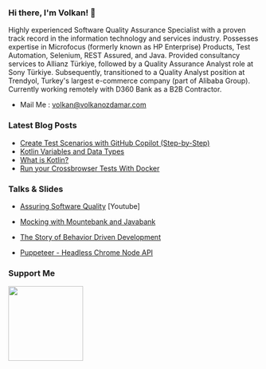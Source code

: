 <!-- <img align="right" src="https://volkanozdamar.com/images/Logo.png" alt="volkanozdamar blog logo" width=300px height=300px /> -->

### Hi there, I'm Volkan! 🌋 

Highly experienced Software Quality Assurance Specialist with a proven track record in the information technology and services industry. Possesses expertise in Microfocus (formerly known as HP Enterprise) Products, Test Automation, Selenium, REST Assured, and Java. Provided consultancy services to Allianz Türkiye, followed by a Quality Assurance Analyst role at Sony Türkiye. Subsequently, transitioned to a Quality Analyst position at Trendyol, Turkey's largest e-commerce company (part of Alibaba Group). Currently working remotely with D360 Bank as a B2B Contractor.

-   Mail Me : volkan@volkanozdamar.com 

### Latest Blog Posts
<!-- BLOG-POST-LIST:START -->
- [Create Test Scenarios with GitHub Copilot &lpar;Step-by-Step&rpar;](https://volkanozdamar.com/create-test-scenarios-with-github-copilot-(step-by-step).html)
- [Kotlin Variables and Data Types](https://volkanozdamar.com/kotlin-variables-and-data-types.html)
- [What is Kotlin?](https://volkanozdamar.com/what-is-kotlin?.html)
- [Run your Crossbrowser Tests With Docker](https://volkanozdamar.com/run-your-crossbrowser-tests-with-docker.html)
<!-- BLOG-POST-LIST:END -->

### Talks & Slides

-  [Assuring Software Quality](https://www.youtube.com/watch?v=bkihxtMqdWY) [Youtube]

-  [Mocking with Mountebank and Javabank](https://volkanozdamar.com/slides/mountebank/)

-  [The Story of Behavior Driven Development](https://volkanozdamar.com/slides/BDD/index.html)

-  [Puppeteer - Headless Chrome Node API](https://volkanozdamar.com/slides/puppeteer/sony/Puppeteer.pptx)

### Support Me

<a href="https://www.buymeacoffee.com/volkanozdamar"><img src="https://cdn.buymeacoffee.com/buttons/v2/default-yellow.png" width="150"/></a>
